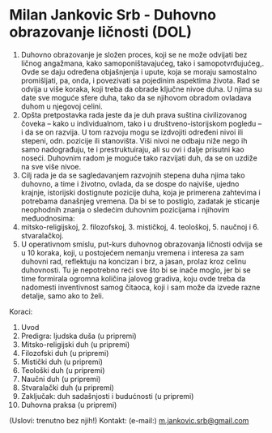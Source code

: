 # Milan Jankovic Srb - Duhovno obrazovanje ličnosti (DOL)

1. Duhovno obrazovanje je složen proces, koji se ne može odvijati bez ličnog angažmana, kako samoponištavajućeg, tako i samopotvrđujućeg,. Ovde se daju određena objašnjenja i upute, koja se moraju samostalno promišljati, pa, onda, i povezivati sa pojedinim aspektima života. Rad se odvija u više koraka, koji treba da obrade ključne nivoe duha. U njima su date sve moguće sfere duha, tako da se njihovom obradom ovladava duhom u njegovoj celini.
2. Opšta pretpostavka rada jeste da je duh prava suština civilizovanog čoveka – kako u individualnom, tako i u društveno-istorijskom pogledu – i da se on razvija. U tom razvoju mogu se izdvojiti određeni nivoi ili stepeni, odn. pozicije ili stanovišta. Viši nivoi ne odbaju niže nego ih samo nadograđuju, te i prestruktuiraju, ali su ovi i dalje prisutni kao noseći. Duhovnim radom je moguće tako razvijati duh, da se on uzdiže na sve više nivoe.
3. Cilj rada je da se sagledavanjem razvojnih stepena duha njima tako duhovno, a time i životno, ovlada, da se dospe do najviše, ujedno krajnje, istorijski dostignute pozicije duha, koja je primerena zahtevima i potrebama današnjeg vremena. Da bi se to postiglo, zadatak je sticanje neophodnih znanja o sledećim duhovnim pozicijama i njihovim međuodnosima: 
1. mitsko-religijskoj, 2. filozofskoj, 3. mističkoj, 4. teološkoj, 5. naučnoj i 6. stvaralačkoj.
4. U operativnom smislu, put-kurs duhovnog obrazovanja ličnosti odvija se u 10 koraka, koji, u postojećem nemanju vremena i interesa za sam duhovni rad, reflektuju na koncizan i brz, a jasan, prolaz kroz celinu duhovnosti. Tu je nepotrebno reći sve što bi se inače moglo, jer bi se time formirala ogromna količina jalovog gradiva, koju ovde treba da nadomesti inventivnost samog čitaoca, koji i sam može da izvede razne detalje, samo ako to želi.

Koraci:
1. Uvod
2. Predigra: ljudska duša (u pripremi)
3. Mitsko-religijski duh (u pripremi)
4. Filozofski duh (u pripremi)
5. Mistički duh (u pripremi)
6. Teološki duh (u pripremi)
7. Naučni duh (u pripremi)
8. Stvaralački duh (u pripremi)
9. Zaključak: duh sadašnjosti i budućnosti (u pripremi)
10. Duhovna praksa (u pripremi) 

(Uslovi: trenutno bez njih!) 
Kontakt: (e-mail:) m.jankovic.srb@gmail.com
